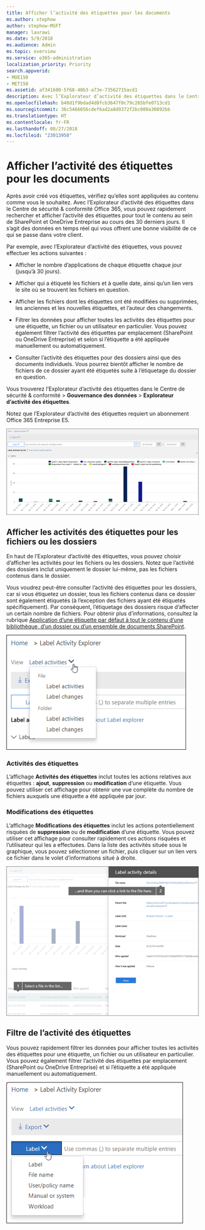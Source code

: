 ```yaml
---
title: Afficher l’activité des étiquettes pour les documents
ms.author: stephow
author: stephow-MSFT
manager: laurawi
ms.date: 5/9/2018
ms.audience: Admin
ms.topic: overview
ms.service: o365-administration
localization_priority: Priority
search.appverid:
- MOE150
- MET150
ms.assetid: af341600-5f68-40b3-a73e-73562715acd1
description: Avec l’Explorateur d’activité des étiquettes dans le Centre de sécurité &amp; conformité Office 365, vous pouvez rapidement rechercher et afficher l’activité des étiquettes pour tout le contenu au sein de SharePoint et OneDrive Entreprise au cours des 30 derniers jours. Il s’agit des données en temps réel qui vous offrent une bonne visibilité de ce qui se passe dans votre client.
ms.openlocfilehash: b40d1f9bdad4d0fcb3647f0c79c265bfe0713cd1
ms.sourcegitcommit: 36c5466056cdef6ad2a8d9372f2bc009a30892bb
ms.translationtype: HT
ms.contentlocale: fr-FR
ms.lasthandoff: 08/27/2018
ms.locfileid: "23013958"
---
```

# <a name="view-label-activity-for-documents"></a>Afficher l’activité des étiquettes pour les documents

Après avoir créé vos étiquettes, vérifiez qu’elles sont appliquées au contenu comme vous le souhaitez. Avec l’Explorateur d’activité des étiquettes dans le Centre de sécurité &amp; conformité Office 365, vous pouvez rapidement rechercher et afficher l’activité des étiquettes pour tout le contenu au sein de SharePoint et OneDrive Entreprise au cours des 30 derniers jours. Il s’agit des données en temps réel qui vous offrent une bonne visibilité de ce qui se passe dans votre client.
  
Par exemple, avec l’Explorateur d’activité des étiquettes, vous pouvez effectuer les actions suivantes :
  
- Afficher le nombre d’applications de chaque étiquette chaque jour (jusqu’à 30 jours).
    
- Afficher qui a étiqueté les fichiers et à quelle date, ainsi qu’un lien vers le site où se trouvent les fichiers en question.
    
- Afficher les fichiers dont les étiquettes ont été modifiées ou supprimées, les anciennes et les nouvelles étiquettes, et l’auteur des changements.
    
- Filtrer les données pour afficher toutes les activités des étiquettes pour une étiquette, un fichier ou un utilisateur en particulier. Vous pouvez également filtrer l’activité des étiquettes par emplacement (SharePoint ou OneDrive Entreprise) et selon si l’étiquette a été appliquée manuellement ou automatiquement.
    
- Consulter l’activité des étiquettes pour des dossiers ainsi que des documents individuels. Vous pourrez bientôt afficher le nombre de fichiers de ce dossier ayant été étiquetés suite à l’étiquetage du dossier en question.
    
Vous trouverez l’Explorateur d’activité des étiquettes dans le Centre de sécurité &amp; conformité \> **Gouvernance des données** \> **Explorateur d’activité des étiquettes**.
  
Notez que l’Explorateur d’activité des étiquettes requiert un abonnement Office 365 Entreprise E5.
  
![Explorateur d’activité des étiquettes](media/671ca0cd-1457-40b4-9917-b663360afd95.png)
  
## <a name="view-label-activities-for-files-or-folders"></a>Afficher les activités des étiquettes pour les fichiers ou les dossiers

En haut de l’Explorateur d’activité des étiquettes, vous pouvez choisir d’afficher les activités pour les fichiers ou les dossiers. Notez que l’activité des dossiers inclut uniquement le dossier lui-même, pas les fichiers contenus dans le dossier.
  
Vous voudrez peut-être consulter l’activité des étiquettes pour les dossiers, car si vous étiquetez un dossier, tous les fichiers contenus dans ce dossier sont également étiquetés (à l’exception des fichiers ayant été étiquetés spécifiquement). Par conséquent, l’étiquetage des dossiers risque d’affecter un certain nombre de fichiers. Pour obtenir plus d’informations, consultez la rubrique [Application d’une étiquette par défaut à tout le contenu d’une bibliothèque, d’un dossier ou d’un ensemble de documents SharePoint](labels.md#applying-a-default-label-to-all-content-in-a-sharepoint-library-folder-or-document-set).
  
![Menu déroulant affichant les activités des étiquettes pour les fichiers et les dossiers](media/11030584-f52d-49eb-86f3-7ead16a3b704.png)
  
### <a name="label-activities"></a>Activités des étiquettes

 L’affichage **Activités des étiquettes** inclut toutes les actions relatives aux étiquettes : **ajout**, **suppression** ou **modification** d’une étiquette. Vous pouvez utiliser cet affichage pour obtenir une vue complète du nombre de fichiers auxquels une étiquette a été appliquée par jour. 
  
### <a name="label-changes"></a>Modifications des étiquettes

 L’affichage **Modifications des étiquettes** inclut les actions potentiellement risquées de **suppression** ou de **modification** d’une étiquette. Vous pouvez utiliser cet affichage pour consulter rapidement ces actions risquées et l’utilisateur qui les a effectuées. Dans la liste des activités située sous le graphique, vous pouvez sélectionner un fichier, puis cliquer sur un lien vers ce fichier dans le volet d’informations situé à droite. 
  
![Volet d’informations de l’activité des étiquettes](media/eb580fd4-b5be-4fda-9ba5-c1256777310d.png)
  
## <a name="filter-label-activity"></a>Filtre de l’activité des étiquettes

Vous pouvez rapidement filtrer les données pour afficher toutes les activités des étiquettes pour une étiquette, un fichier ou un utilisateur en particulier. Vous pouvez également filtrer l’activité des étiquettes par emplacement (SharePoint ou OneDrive Entreprise) et si l’étiquette a été appliquée manuellement ou automatiquement.
  
![Filtres de l’activité des étiquettes](media/9de92985-120f-48b4-96a7-ef7ec8a71ff0.png)
  

